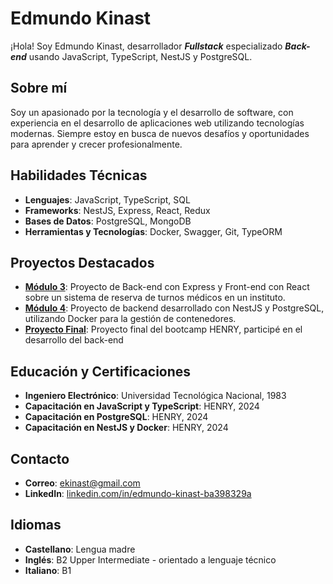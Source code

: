 # Edmundo Kinast

¡Hola! Soy Edmundo Kinast, desarrollador **_Fullstack_** especializado **_Back-end_** usando JavaScript, TypeScript, NestJS y PostgreSQL.

## Sobre mí

Soy un apasionado por la tecnología y el desarrollo de software, con experiencia en el desarrollo de aplicaciones web utilizando tecnologías modernas. Siempre estoy en busca de nuevos desafíos y oportunidades para aprender y crecer profesionalmente.

## Habilidades Técnicas

- **Lenguajes**: JavaScript, TypeScript, SQL
- **Frameworks**: NestJS, Express, React, Redux
- **Bases de Datos**: PostgreSQL, MongoDB
- **Herramientas y Tecnologías**: Docker, Swagger, Git, TypeORM

## Proyectos Destacados

- **[Módulo 3](https://github.com/pi-rym/PM3-ekinast)**: Proyecto de Back-end con Express y Front-end con React sobre un sistema de reserva de turnos médicos en un instituto.
- **[Módulo 4](https://github.com/ekinast/m4-deploy)**: Proyecto de backend desarrollado con NestJS y PostgreSQL, utilizando Docker para la gestión de contenedores.
- **[Proyecto Final](https://github.com/WebAdminISP/)**: Proyecto final del bootcamp HENRY, participé en el desarrollo del back-end

## Educación y Certificaciones

- **Ingeniero Electrónico**: Universidad Tecnológica Nacional, 1983
- **Capacitación en JavaScript y TypeScript**: HENRY, 2024
- **Capacitación en PostgreSQL**: HENRY, 2024
- **Capacitación en NestJS y Docker**: HENRY, 2024

## Contacto

- **Correo**: ekinast@gmail.com
- **LinkedIn**: [linkedin.com/in/edmundo-kinast-ba398329a](https://www.linkedin.com/in/edmundo-kinast-ba398329a/)

## Idiomas

- **Castellano**: Lengua madre
- **Inglés**: B2 Upper Intermediate - orientado a lenguaje técnico
- **Italiano**: B1
